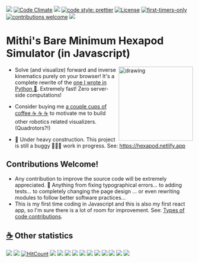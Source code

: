 ![](https://github.com/mithi/hexapod/workflows/build/badge.svg)
[![Code Climate](https://codeclimate.com/github/mithi/hexapod/badges/gpa.svg)](https://codeclimate.com/github/mithi/hexapod)
[![](https://img.shields.io/codeclimate/tech-debt/mithi/hexapod)](https://codeclimate.com/github/mithi/hexapod/trends/technical_debt) [![code style: prettier](https://img.shields.io/badge/code_style-prettier-ff69b4.svg?style=flat)](https://github.com/prettier/prettier)
[![License](https://img.shields.io/badge/License-Apache%202.0-orange.svg?style=flat)](https://opensource.org/licenses/Apache-2.0)
[![first-timers-only](https://img.shields.io/badge/first--timers--only-friendly-blueviolet.svg?style=flat)](https://www.firsttimersonly.com/)
[![contributions welcome](https://img.shields.io/badge/contributions-welcome-brightgreen.svg?style=flat)](https://github.com/mithi/hexapod/wiki/Types-of-(code)-Contributions)
[![](https://img.shields.io/badge/Buy%20me%20-coffee!-orange.svg?logo=buy-me-a-coffee&color=795548)](https://ko-fi.com/minimithi)


# Mithi's Bare Minimum Hexapod Simulator (in Javascript)
  
<img src="https://mithi.github.io/robotics-blog/v2-hexapod-1.gif" alt="drawing" width="200" align="right" />

- Solve (and visualize) forward and inverse kinematics purely on your browser! It's a complete rewrite of the [one I wrote in Python 🐍](https://github.com/mithi/hexapod-robot-simulator). Extremely fast! Zero server-side computations!

- Consider buying me [a couple cups of coffee ☕ ☕ ☕](https://ko-fi.com/minimithi) to motivate me to build other robotics related visualizers. (Quadrotors?!)

- 🚧 Under heavy construction. This project is still a buggy 🐞🐞🐞 work in progress. See: https://hexapod.netlify.app

## Contributions Welcome!
- Any contribution to improve the source code will be extremely appreciated. 💙 Anything from fixing typographical errors... to adding tests... to completely changing the page design ... or even rewriting modules to follow better software practices...
- This is my first time coding in Javascript and this is also my first react app, so I'm sure there is a lot of room for improvement. See: [Types of code contributions](https://github.com/mithi/hexapod/wiki/Types-of-(code)-Contributions).

## [☕](https://ko-fi.com/minimithi) Other statistics 
![](https://img.shields.io/codeclimate/maintainability-percentage/mithi/hexapod)
![](https://img.shields.io/codeclimate/maintainability/mithi/hexapod)
[![HitCount](http://hits.dwyl.com/mithi/hexapod.svg)](http://hits.dwyl.com/mithi/hexapod)
![](https://img.shields.io/codeclimate/issues/mithi/hexapod?label=code%20climate%20issues)
![](https://img.shields.io/github/last-commit/mithi/hexapod)
![](https://img.shields.io/github/commit-activity/m/mithi/hexapod?color=yellow&style=flat)
![](https://img.shields.io/github/languages/top/mithi/hexapod)
![](https://img.shields.io/github/languages/code-size/mithi/hexapod?color=yellow)
![](https://img.shields.io/github/repo-size/mithi/hexapod?color=violet)
[![](https://tokei.rs/b1/github/mithi/hexapod?category=blanks)](https://github.com/mithi/hexapod)
[![](https://tokei.rs/b1/github/mithi/hexapod?category=lines)](https://github.com/mithi/hexapod)
[![](https://tokei.rs/b1/github/mithi/hexapod?category=files)](https://github.com/mithi/hexapod)
[![](https://tokei.rs/b1/github/mithi/hexapod?category=comments)](https://github.com/mithi/hexapod)
[![](https://tokei.rs/b1/github/mithi/hexapod?category=code)](https://github.com/mithi/hexapod)

